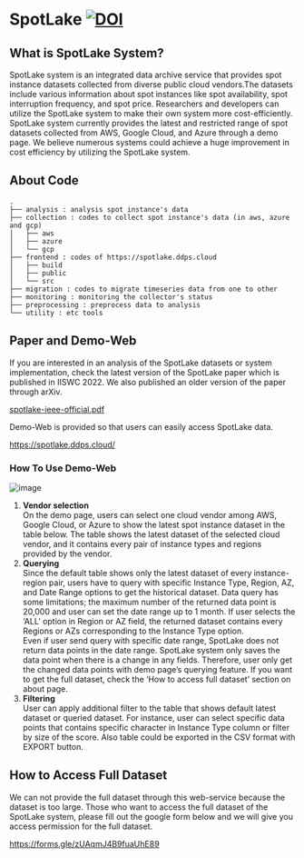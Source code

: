 # SpotLake [![DOI](https://zenodo.org/badge/DOI/10.5281/zenodo.7084392.svg)](https://doi.org/10.5281/zenodo.7084392)

## What is SpotLake System?
SpotLake system is an integrated data archive service that provides spot instance datasets collected from diverse public cloud vendors.The datasets include various information about spot instances like spot availability, spot interruption frequency, and spot price. Researchers and developers can utilize the SpotLake system to make their own system more cost-efficiently. SpotLake system currently provides the latest and restricted range of spot datasets collected from AWS, Google Cloud, and Azure through a demo page. We believe numerous systems could achieve a huge improvement in cost efficiency by utilizing the SpotLake system.

## About Code
```
.
├── analysis : analysis spot instance's data
├── collection : codes to collect spot instance's data (in aws, azure and gcp)
│   ├── aws
│   ├── azure
│   └── gcp
├── frontend : codes of https://spotlake.ddps.cloud
│   ├── build
│   ├── public
│   └── src
├── migration : codes to migrate timeseries data from one to other
├── monitoring : monitoring the collector's status
├── preprocessing : preprocess data to analysis
└── utility : etc tools
```
## Paper and Demo-Web
If you are interested in an analysis of the SpotLake datasets or system implementation, check the latest version of the SpotLake paper which is published in IISWC 2022. We also published an older version of the paper through arXiv.

[spotlake-ieee-official.pdf](https://github.com/ddps-lab/spotlake/files/9962402/879800a242.pdf)

Demo-Web is provided so that users can easily access SpotLake data.

https://spotlake.ddps.cloud/

### How To Use Demo-Web

![image](https://user-images.githubusercontent.com/66048830/200404154-54291253-f958-418c-98a7-c3126611d48f.png)

1. **Vendor selection**
<br>On the demo page, users can select one cloud vendor among AWS, Google Cloud, or Azure to show the latest spot instance dataset in the table below. The table shows the latest dataset of the selected cloud vendor, and it contains every pair of instance types and regions provided by the vendor.
2. **Querying**
<br>Since the default table shows only the latest dataset of every instance-region pair, users have to query with specific Instance Type, Region, AZ, and Date Range options to get the historical dataset. Data query has some limitations; the maximum number of the returned data point is 20,000 and user can set the date range up to 1 month. If user selects the ‘ALL’ option in Region or AZ field, the returned dataset contains every Regions or AZs corresponding to the Instance Type option.<br>Even if user send query with specific date range, SpotLake does not return data points in the date range. SpotLake system only saves the data point when there is a change in any fields. Therefore, user only get the changed data points with demo page’s querying feature. If you want to get the full dataset, check the ‘How to access full dataset’ section on about page.
3. **Filtering**
<br>User can apply additional filter to the table that shows default latest dataset or queried dataset. For instance, user can select specific data points that contains specific character in Instance Type column or filter by size of the score. Also table could be exported in the CSV format with EXPORT button.

## How to Access Full Dataset
We can not provide the full dataset through this web-service because the dataset is too large. Those who want to access the full dataset of the SpotLake system, please fill out the google form below and we will give you access permission for the full dataset.

https://forms.gle/zUAqmJ4B9fuaUhE89
